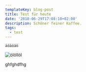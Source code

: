 ```yaml
---
templateKey: blog-post
title: Test für heute
date: '2018-06-29T17:08:10+02:00'
description: Schöner feiner Kaffee.
tags:
  - test
---
```

`äöäöäö`

![ölöllöl](/img/products-grid3.jpg)

ghfghdfhg

```

```
